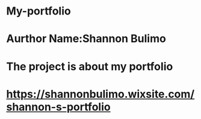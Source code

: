 # My-portfolio
# Aurthor Name:Shannon Bulimo
# The project is about my portfolio
# https://shannonbulimo.wixsite.com/shannon-s-portfolio
